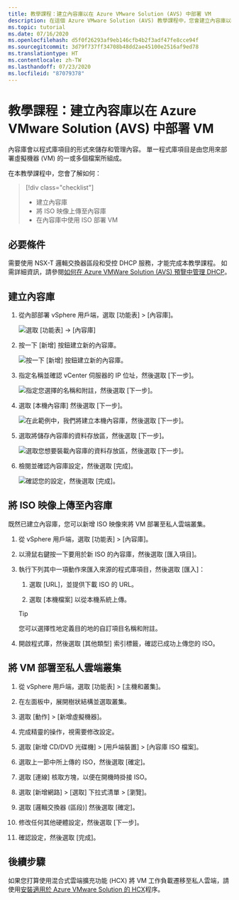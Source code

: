 ```yaml
---
title: 教學課程：建立內容庫以在 Azure VMware Solution (AVS) 中部署 VM
description: 在這個 Azure VMware Solution (AVS) 教學課程中，您會建立內容庫以在 AVS 私人雲端中部署 VM。
ms.topic: tutorial
ms.date: 07/16/2020
ms.openlocfilehash: d5f0f26293af9eb146cfb4b2f3adf47fe8cce94f
ms.sourcegitcommit: 3d79f737ff34708b48dd2ae45100e2516af9ed78
ms.translationtype: HT
ms.contentlocale: zh-TW
ms.lasthandoff: 07/23/2020
ms.locfileid: "87079378"
---
```

# <a name="tutorial-create-a-content-library-to-deploy-vms-in-azure-vmware-solution-avs"></a>教學課程：建立內容庫以在 Azure VMware Solution (AVS) 中部署 VM

內容庫會以程式庫項目的形式來儲存和管理內容。 單一程式庫項目是由您用來部署虛擬機器 (VM) 的一或多個檔案所組成。 
 
在本教學課程中，您會了解如何：
> [!div class="checklist"]
> * 建立內容庫
> * 將 ISO 映像上傳至內容庫
> * 在內容庫中使用 ISO 部署 VM

## <a name="prerequisites"></a>必要條件

需要使用 NSX-T 邏輯交換器區段和受控 DHCP 服務，才能完成本教學課程。  如需詳細資訊，請參閱[如何在 Azure VMWare Solution (AVS) 預覽中管理 DHCP](manage-dhcp.md)。

## <a name="create-a-content-library"></a>建立內容庫

1. 從內部部署 vSphere 用戶端，選取 [功能表] > [內容庫]。

   ![選取 [功能表] -> [內容庫]](./media/content-library/vsphere-menu-content-libraries.png)

1. 按一下 [新增] 按鈕建立新的內容庫。

   ![按一下 [新增] 按鈕建立新的內容庫。](./media/content-library/create-new-content-library.png)

1. 指定名稱並確認 vCenter 伺服器的 IP 位址，然後選取 [下一步]。

   ![指定您選擇的名稱和附註，然後選取 [下一步]。](./media/content-library/new-content-library-step1.png)

1. 選取 [本機內容庫] 然後選取 [下一步]。

   ![在此範例中，我們將建立本機內容庫，然後選取 [下一步]。](./media/content-library/new-content-library-step2.png)

1. 選取將儲存內容庫的資料存放區，然後選取 [下一步]。

   ![選取您想要裝載內容庫的資料存放區，然後選取 [下一步]。](./media/content-library/new-content-library-step3.png)

1. 檢閱並確認內容庫設定，然後選取 [完成]。

   ![確認您的設定，然後選取 [完成]。](./media/content-library/new-content-library-step4.png)

## <a name="upload-an-iso-image-to-the-content-library"></a>將 ISO 映像上傳至內容庫

既然已建立內容庫，您可以新增 ISO 映像來將 VM 部署至私人雲端叢集。 

1. 從 vSphere 用戶端，選取 [功能表] > [內容庫]。

1. 以滑鼠右鍵按一下要用於新 ISO 的內容庫，然後選取 [匯入項目]。

1. 執行下列其中一項動作來匯入來源的程式庫項目，然後選取 [匯入]：
   1. 選取 [URL]，並提供下載 ISO 的 URL。

   1. 選取 [本機檔案] 以從本機系統上傳。

   > [!TIP]
   > 您可以選擇性地定義目的地的自訂項目名稱和附註。

1. 開啟程式庫，然後選取 [其他類型] 索引標籤，確認已成功上傳您的 ISO。


## <a name="deploy-a-vm-to-a-private-cloud-cluster"></a>將 VM 部署至私人雲端叢集

1. 從 vSphere 用戶端，選取 [功能表] > [主機和叢集]。

1. 在左面板中，展開樹狀結構並選取叢集。

1. 選取 [動作] > [新增虛擬機器]。

1. 完成精靈的操作，視需要修改設定。

1. 選取 [新增 CD/DVD 光碟機] > [用戶端裝置] > [內容庫 ISO 檔案]。

1. 選取上一節中所上傳的 ISO，然後選取 [確定]。

1. 選取 [連線] 核取方塊，以便在開機時掛接 ISO。

1. 選取 [新增網路] > [選取] 下拉式清單 > [瀏覽]。

1. 選取 [邏輯交換器 (區段)] 然後選取 [確定]。

1. 修改任何其他硬體設定，然後選取 [下一步]。

1. 確認設定，然後選取 [完成]。


## <a name="next-steps"></a>後續步驟

如果您打算使用混合式雲端擴充功能 (HCX) 將 VM 工作負載遷移至私人雲端，請使用[安裝適用於 Azure VMware Solution 的 HCX](hybrid-cloud-extension-installation.md)程序。

<!-- LINKS - external-->

<!-- LINKS - internal -->